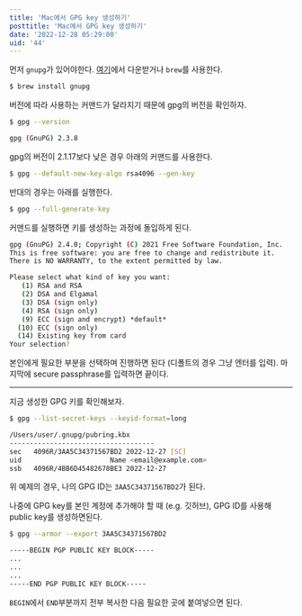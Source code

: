 ```yaml
---
title: 'Mac에서 GPG key 생성하기'
posttitle: 'Mac에서 GPG key 생성하기'
date: '2022-12-28 05:29:00'
uid: '44'
---
```


먼저 `gnupg`가 있어야한다. [여기](https://www.gnupg.org/download/)에서 다운받거나 `brew`를 사용한다.

```sh
$ brew install gnupg
```

버전에 따라 사용하는 커맨드가 달라지기 때문에 gpg의 버전을 확인하자.

```sh
$ gpg --version

gpg (GnuPG) 2.3.8
```

gpg의 버전이 2.1.17보다 낮은 경우 아래의 커맨드를 사용한다.

```sh
$ gpg --default-new-key-algo rsa4096 --gen-key
```

반대의 경우는 아래를 실행한다.

```sh
$ gpg --full-generate-key
```

커맨드를 실행하면 키를 생성하는 과정에 돌입하게 된다.

```sh
gpg (GnuPG) 2.4.0; Copyright (C) 2021 Free Software Foundation, Inc.
This is free software: you are free to change and redistribute it.
There is NO WARRANTY, to the extent permitted by law.

Please select what kind of key you want:
   (1) RSA and RSA
   (2) DSA and Elgamal
   (3) DSA (sign only)
   (4) RSA (sign only)
   (9) ECC (sign and encrypt) *default*
  (10) ECC (sign only)
  (14) Existing key from card
Your selection?
```

본인에게 필요한 부분을 선택하며 진행하면 된다 (디폴트의 경우 그냥 엔터를 입력). 마지막에 secure passphrase를 입력하면 끝이다.

---

지금 생성한 GPG 키를 확인해보자.

```sh
$ gpg --list-secret-keys --keyid-format=long

/Users/user/.gnupg/pubring.kbx
------------------------------------
sec   4096R/3AA5C34371567BD2 2022-12-27 [SC]
uid                      Name <email@example.com>
ssb   4096R/4BB6D45482678BE3 2022-12-27
```

위 예제의 경우, 나의 GPG ID는 `3AA5C34371567BD2`가 된다.

나중에 GPG key를 본인 계정에 추가해야 할 때 (e.g. 깃허브), GPG ID를 사용해 public key를 생성하면된다.

```sh
$ gpg --armor --export 3AA5C34371567BD2

-----BEGIN PGP PUBLIC KEY BLOCK-----
...
...
...
-----END PGP PUBLIC KEY BLOCK-----
```

`BEGIN`에서 `END`부분까지 전부 복사한 다음 필요한 곳에 붙여넣으면 된다.
